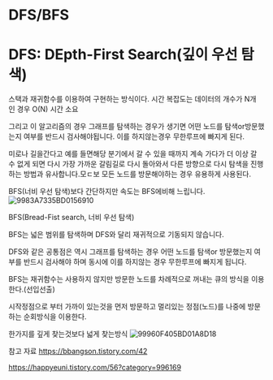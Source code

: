 DFS/BFS
=======


DFS: DEpth-First Search(깊이 우선 탐색)
======

스택과 재귀함수를 이용하여 구현하는 방식이다.
시간 복잡도는 데이터의 개수가 N개 인 경우 O(N) 시간 소요

그리고 이 알고리즘의 경우 그래프를 탐색하는 경우가 생기면 어떤 노드를 탐색or방문했는지 여부를 반드시 검사해야됩니다.
이를 하지않는경우 무한루프에 빠지게 된다.

미로나 길을간다고 예를 들면해당 분기에서 갈 수 있을 때까지 계속 가다가 더 이상 갈 수 없게 되면 다시 가장 가까운 갈림길로 다시 돌아와서 다른 방향으로 다시 탐색을 진행하는 방법과 유사합니다.모ㄷ보
모든 노드를 방문해야하는 경우 유용하게 사용된다.

BFS(너비 우선 탐색)보다  간단하지만 속도는 BFS에비해 느립니다.
![9983A7335BD0156910](https://user-images.githubusercontent.com/100178951/165750700-5515ff47-0b20-4df6-879a-101fe33acf60.png)

BFS(Bread-Fist search, 너비 우선 탐색)

BFS는 넓은 범위를 탐색하며 DFS와 달리 재귀적으로 기동되지 않습니다.

DFS와 같은 공통점은 역시 그래프를 탐색하는 경우 어떤 노드를 탐색or 방문했는지 여부를 반드시 검사해야 하며 동시에 이를 하지않는 경우 무한루프에 빠지게 됩니다.

BFS는 재귀함수는 사용하지 않지만 방문한 노드를 차례적으로 꺼내는 큐의 방식을 이용한다.(선입선출)

시작정점으로 부터 가까이 있는것을 먼저 방문하고 멀리있는 정점(노드)를 나중에 방문하는 순회방식을 이용한다.

한가지를 깊게 찾는것보다 넓게 찾는방식
![99960F405BD01A8D18](https://user-images.githubusercontent.com/100178951/165959824-d3e21397-bc20-443d-af4f-bac3098ad520.png)



참고 자료  https://bbangson.tistory.com/42

https://happyeuni.tistory.com/56?category=996169
